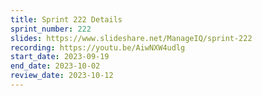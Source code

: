 ```yaml
---
title: Sprint 222 Details
sprint_number: 222
slides: https://www.slideshare.net/ManageIQ/sprint-222
recording: https://youtu.be/AiwNXW4udlg
start_date: 2023-09-19
end_date: 2023-10-02
review_date: 2023-10-12
---
```

